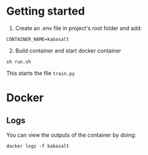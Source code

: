 # Getting started

1. Create an .env file in project's root folder and add:

```shell
CONTAINER_NAME=kabasalt
```

2. Build container and start docker container 
```shell
sh run.sh
```
This starts the file `train.py`

# Docker 
## Logs
You can view the outputs of the container by doing:
```shell
docker logs -f kabasalt
